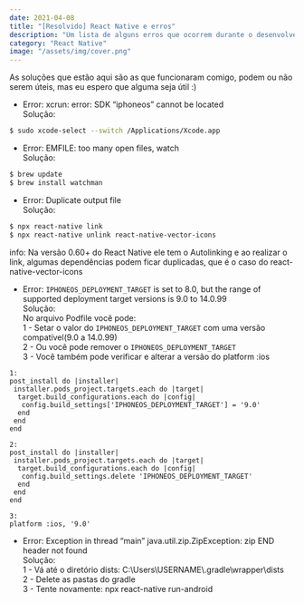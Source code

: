 ```yaml
---
date: 2021-04-08
title: "[Resolvido] React Native e erros"
description: "Um lista de alguns erros que ocorrem durante o desenvolvendo em React Native e como resolver"
category: "React Native"
image: "/assets/img/cover.png"
---
```


As soluções que estão aqui são as que funcionaram comigo, podem ou não serem úteis, mas eu espero que alguma seja útil :)


- Error: xcrun: error: SDK “iphoneos” cannot be located</br>
Solução: 
``` bash
$ sudo xcode-select --switch /Applications/Xcode.app
```

- Error: EMFILE: too many open files, watch</br>
Solução: 
``` bash
$ brew update
$ brew install watchman
```

- Error: Duplicate output file</br>
Solução: 
``` bash
$ npx react-native link
$ npx react-native unlink react-native-vector-icons
```
info: Na versão 0.60+ do React Native ele tem o Autolinking e ao realizar o link, algumas dependências podem ficar duplicadas, que é o caso do react-native-vector-icons


- Error: ``IPHONEOS_DEPLOYMENT_TARGET`` is set to 8.0, but the range of supported deployment target versions is 9.0 to 14.0.99</br>
Solução: </br>
No arquivo Podfile você pode:</br>
1 - Setar o valor do ``IPHONEOS_DEPLOYMENT_TARGET`` com uma versão compatível(9.0 a 14.0.99)</br>
2 - Ou você pode remover o ``IPHONEOS_DEPLOYMENT_TARGET``</br>
3 - Você também pode verificar e alterar a versão do platform :ios</br>

```
1: 
post_install do |installer|
 installer.pods_project.targets.each do |target|
  target.build_configurations.each do |config|
   config.build_settings['IPHONEOS_DEPLOYMENT_TARGET'] = '9.0'
  end
 end
end
```
``` pod
2: 
post_install do |installer|
 installer.pods_project.targets.each do |target|
  target.build_configurations.each do |config|
   config.build_settings.delete 'IPHONEOS_DEPLOYMENT_TARGET'
  end
 end
end
```
``` pod
3:
platform :ios, '9.0'
```

- Error: Exception in thread “main” java.util.zip.ZipException: zip END header not found</br>
Solução:</br>
1 - Vá até o diretório dists: C:\Users\USERNAME\\.gradle\wrapper\dists</br>
2 - Delete as pastas do gradle</br>
3 - Tente novamente: npx react-native run-android</br>

